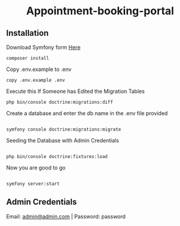 <h1 align="center"> Appointment-booking-portal </h1>

## Installation

Download Symfony form <a href="https://symfony.com/download">Here</a>

```
composer install
```

Copy .env.example to .env

```
copy .env.example .env
```

Execute this If Someone has Edited the Migration Tables

```
php bin/console doctrine:migrations:diff
```

Create a database and enter the db name in the .env file provided

```

symfony console doctrine:migrations:migrate

```

Seeding the Database with Admin Credentials

```

php bin/console doctrine:fixtures:load

```

Now you are good to go

```

symfony server:start

```

## Admin Credentials

Email: admin@admin.com | Password: password

```

```
